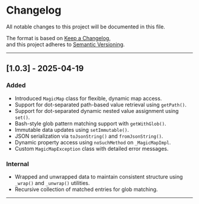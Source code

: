 # Changelog

All notable changes to this project will be documented in this file.

The format is based on [Keep a Changelog](https://keepachangelog.com/en/1.0.0/),  
and this project adheres to [Semantic Versioning](https://semver.org/spec/v2.0.0.html).

---

## [1.0.3] - 2025-04-19

### Added

- Introduced `MagicMap` class for flexible, dynamic map access.
- Support for dot-separated path-based value retrieval using `getPath()`.
- Support for dot-separated dynamic nested value assignment using `set()`.
- Bash-style glob pattern matching support with `getWithGlob()`.
- Immutable data updates using `setImmutable()`.
- JSON serialization via `toJsonString()` and `fromJsonString()`.
- Dynamic property access using `noSuchMethod` on `_MagicMapImpl`.
- Custom `MagicMapException` class with detailed error messages.

### Internal

- Wrapped and unwrapped data to maintain consistent structure using `_wrap()` and `_unwrap()` utilities.
- Recursive collection of matched entries for glob matching.

---


